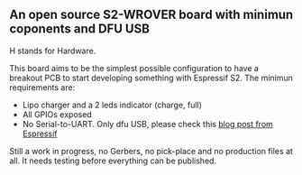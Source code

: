 ## An open source S2-WROVER board with minimun coponents and DFU USB

H stands for Hardware.

This board aims to be the simplest possible configuration to have a breakout PCB to start developing something with Espressif S2.
The minimun requirements are:

- Lipo charger and a 2 leds indicator (charge, full)
- All GPIOs exposed
- No Serial-to-UART. Only dfu USB, please check this [blog post from Espressif](https://blog.espressif.com/dfu-using-the-native-usb-on-esp32-s2-for-flashing-the-firmware-b2c4af3335f1)

Still a work in progress, no Gerbers, no pick-place and no production files at all. It needs testing before everything can be published.
